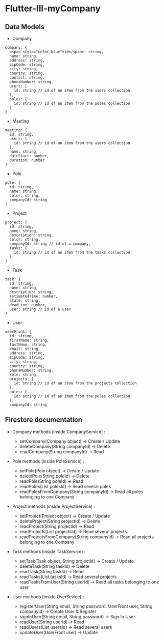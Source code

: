 # Flutter-III-myCompany

## Data Models

- Company
```
company: {
  <span style="color:blue">id</span>: string,
  name: string,
  address: string,
  zipCode: string,
  city: string,
  country: string,
  contact: string,
  phoneNumber: string,
  users: [
    id: string // id of an item from the users collection
  ],
  poles: [
    id: string // id of an item from the poles collection
  ]
}
```
- Meeting
```
meeting: {
  id: string,
  users: [
    id: string // id of an item from the users collection
  ],
  name: string,
  dateStart: number,
  duration: number
}
```
- Pole
```
pole: {
  id: string,
  name: string,
  color: string,
  companyId: string
}
```
- Project
```
project: {
  id: string,
  name: string,
  description: string,
  color: string,
  companyId: string // id of a company,
  tasks: [
    id: string // id of an item from the tasks collection
  ]
}
```
- Task
```
task: {
  id: string,
  name: string,
  description: string,
  estimatedTime: number,
  state: string,
  deadLine: number,
  user: string // id of a user
}
```
- User
```
userFront: {
  id: string,
  firstName: string,
  lastName: string,
  email: string,
  address: string,
  zipCode: string,
  city: string,
  country: string,
  phoneNumber: string,
  role: string,
  projects: [
    id: string // id of an item from the projects collection
  ],
  poles: [
    id: string // id of an item from the poles collection
  ],
  companyId: string
```

## Firestore documentation

- Company methods (inside CompanyService) : 
  - setCompany(Company object) -> Create / Update
  - deleteCompany(String companyId) -> Delete
  - readCompany(String companyId) -> Read

- Pole methods (inside PoleService) :
  - setPole(Pole object) -> Create / Update
  - deletePole(String poleId) -> Delete
  - readPole(String poleId) -> Read
  - readPoles(List<String> polesId) -> Read several poles
  - readPolesFromCompany(String companyId) -> Read all poles belonging to one Company
  
- Project methods (inside ProjectService) :
  - setProject(Project object) -> Create / Update
  - deleteProject(String projectId) -> Delete
  - readProject(String projectId) -> Read
  - readProjects(List<String> projectsId) -> Read several projects
  - readProjectsFromCompany(String companyId) -> Read all projects belonging to one Company
  
  
- Task methods (inside TaskService) :
  - setTask(Task object, String projectId) -> Create / Update
  - deleteTask(String taskId) -> Delete
  - readTask(String taskId) -> Read
  - readTasks(List<String> tasksId) -> Read several projects
  - readTasksFromUser(String userId) -> Read all tasks belonging to one user
  
- User methods (inside UserSevice) : 
   - registerUser(String email, String password, UserFront user, String companyId) -> Create User & Register
   - signInUser(String email, String password) -> Sign In User
   - readUser(String userId) -> Read
   - readUsers(List<String> usersId) -> Read several users
   - updateUser(UserFront user) -> Update
  
  
  
  
  
  
  
  
  
